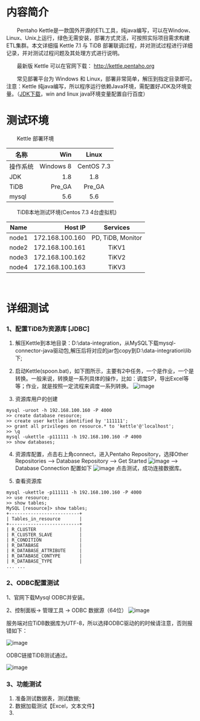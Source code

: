 # 内容简介 #

&emsp;&emsp;Pentaho Kettle是一款国外开源的ETL工具，纯java编写，可以在Window、Linux、Unix上运行，绿色无需安装，部署方式灵活，可按照实际项目需求构建ETL集群。本文详细描 Kettle 7.1 与 TiDB 部署联调过程，并对测试过程进行详细记录，并对测试过程问题及其处理方式进行说明。

&emsp;&emsp;最新版 Kettle 可以在官网下载： http://kettle.pentaho.org

&emsp;&emsp;常见部署平台为 Windows 和 Linux，部署非常简单，解压到指定目录即可。注意：Kettle 纯java编写，所以程序运行依赖Java环境，需配置好JDK及环境变量。（[JDK下载](http://www.oracle.com/technetwork/java/javase/downloads/jdk8-downloads-2133151.html "JDK下载地址")，win and linux java环境变量配置自行百度）

# 测试环境 #


&emsp;&emsp;Kettle 部署环境

| 名称    | Win   |  Linux  |
| ------- | -----:| :----: |
| 操作系统  | Windows 8 |  CentOS 7.3  |
| JDK   | 1.8    |   1.8   |
| TiDB  | Pre_GA |   Pre_GA   |
| mysql | 5.6    | 5.6 |


&emsp;&emsp;TiDB本地测试环境(Centos 7.3  4台虚拟机)

|Name	|Host IP	|Services |
| --------  | -----:   | :----: |
|node1	|172.168.100.160|	PD, TiDB, Monitor|
|node2	|172.168.100.161|	TiKV1|
|node3	|172.168.100.162|	TiKV2|
|node4	|172.168.100.163|	TiKV3|

&emsp;&emsp;


# 详细测试 #
### 1、配置TiDB为资源库 [JDBC] ###
1. 解压Kettle到本地目录：D:\data-integration，从MySQL下载mysql-connector-java驱动包,解压后将对应的jar包copy到D:\data-integration\lib下;
2. 启动Kettle(spoon.bat)，如下图所示，主要有2中任务，一个是作业，一个是转换。一般来说，转换是一系列具体的操作，比如：调度SP，导出Excel等等；作业，就是按照一定流程来调度一系列转换。
![image](https://github.com/houzhaodun/test_kettle/raw/master/kettle-test/k01.jpg)

3. 资源库用户的创建
```
mysql -uroot -h 192.168.100.160 -P 4000
>> create database resource;
>> create user kettle identified by '111111';
>> grant all privileges on resource.* to 'kettle'@'localhost';
>> \q
mysql -ukettle -p111111 -h 192.168.100.160 -P 4000
>> show databases;
```
4. 资源库配置，点击右上角connect，进入Pentaho Repository，选择Other Repositories --> Database Repository --> Get Started
![image](https://github.com/houzhaodun/test_kettle/raw/master/kettle-test/k02.jpg)
--> Database Connection 配置如下
![image](https://github.com/houzhaodun/test_kettle/raw/master/kettle-test/03.jpg)
点击测试，成功连接数据库。

5. 查看资源库
```
mysql -ukettle -p111111 -h 192.168.100.160 -P 4000
>> use resource;
>> show tables;
MySQL [resource]> show tables;
+--------------------------+
| Tables_in_resource       |
+--------------------------+
| R_CLUSTER                |
| R_CLUSTER_SLAVE          |
| R_CONDITION              |
| R_DATABASE               |
| R_DATABASE_ATTRIBUTE     |
| R_DATABASE_CONTYPE       |
| R_DATABASE_TYPE          |
... ...
```
### 2、ODBC配置测试 ###
1、官网下载Mysql ODBC并安装。

2、控制面板-> 管理工具 -> ODBC 数据源（64位）
![image](https://github.com/houzhaodun/test_kettle/raw/master/kettle-test/k06.jpg)

服务端对应TiDB数据库为UTF-8，所以选择ODBC驱动的的时候请注意，否则报错如下：

![image](https://github.com/houzhaodun/test_kettle/raw/master/kettle-test/k04.jpg)

ODBC链接TiDB测试通过。

![image](https://github.com/houzhaodun/test_kettle/raw/master/kettle-test/k05.jpg)

### 3、功能测试 ###
1. 准备测试数据表，测试数据;
2. 数据加载测试【Excel，文本文件】
3. 